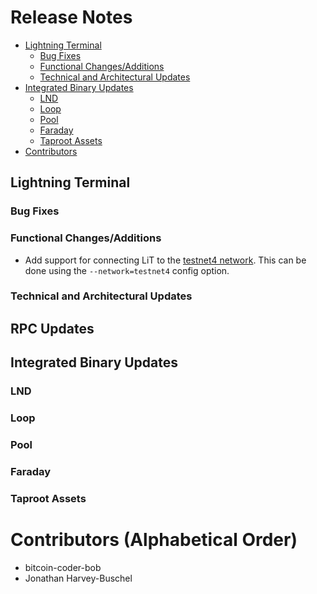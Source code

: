 # Release Notes

- [Lightning Terminal](#lightning-terminal)
    - [Bug Fixes](#bug-fixes)
    - [Functional Changes/Additions](#functional-changesadditions)
    - [Technical and Architectural Updates](#technical-and-architectural-updates)
- [Integrated Binary Updates](#integrated-binary-updates)
    - [LND](#lnd)
    - [Loop](#loop)
    - [Pool](#pool)
    - [Faraday](#faraday)
    - [Taproot Assets](#taproot-assets)
- [Contributors](#contributors-alphabetical-order)
## Lightning Terminal

### Bug Fixes

### Functional Changes/Additions

* Add support for connecting LiT to the [testnet4
  network](https://github.com/lightninglabs/lightning-terminal/pull/1120).
  This can be done using the `--network=testnet4` config option.

### Technical and Architectural Updates

## RPC Updates

## Integrated Binary Updates

### LND

### Loop

### Pool

### Faraday

### Taproot Assets

# Contributors (Alphabetical Order)

* bitcoin-coder-bob
* Jonathan Harvey-Buschel
